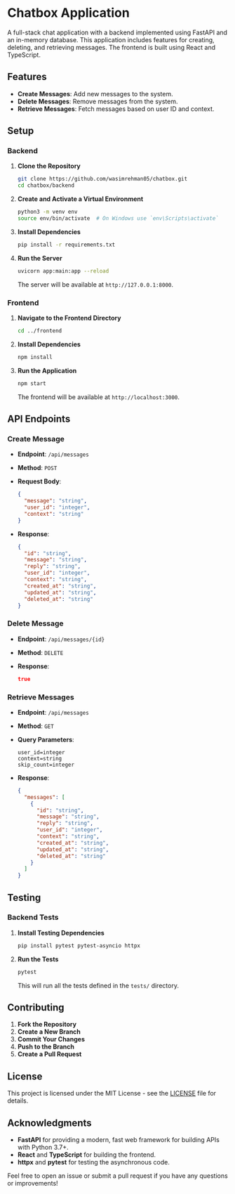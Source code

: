 # Chatbox Application

A full-stack chat application with a backend implemented using FastAPI and an in-memory database. This application includes features for creating, deleting, and retrieving messages. The frontend is built using React and TypeScript.

## Features

- **Create Messages**: Add new messages to the system.
- **Delete Messages**: Remove messages from the system.
- **Retrieve Messages**: Fetch messages based on user ID and context.

## Setup

### Backend

1. **Clone the Repository**

    ```bash
    git clone https://github.com/wasimrehman05/chatbox.git
    cd chatbox/backend
    ```

2. **Create and Activate a Virtual Environment**

    ```bash
    python3 -m venv env
    source env/bin/activate  # On Windows use `env\Scripts\activate`
    ```

3. **Install Dependencies**

    ```bash
    pip install -r requirements.txt
    ```

4. **Run the Server**

    ```bash
    uvicorn app:main:app --reload
    ```

   The server will be available at `http://127.0.0.1:8000`.

### Frontend

1. **Navigate to the Frontend Directory**

    ```bash
    cd ../frontend
    ```

2. **Install Dependencies**

    ```bash
    npm install
    ```

3. **Run the Application**

    ```bash
    npm start
    ```

   The frontend will be available at `http://localhost:3000`.

## API Endpoints

### Create Message

- **Endpoint**: `/api/messages`
- **Method**: `POST`
- **Request Body**:

    ```json
    {
      "message": "string",
      "user_id": "integer",
      "context": "string"
    }
    ```

- **Response**:

    ```json
    {
      "id": "string",
      "message": "string",
      "reply": "string",
      "user_id": "integer",
      "context": "string",
      "created_at": "string",
      "updated_at": "string",
      "deleted_at": "string"
    }
    ```

### Delete Message

- **Endpoint**: `/api/messages/{id}`
- **Method**: `DELETE`
- **Response**:

    ```json
    true
    ```

### Retrieve Messages

- **Endpoint**: `/api/messages`
- **Method**: `GET`
- **Query Parameters**:

    ```plaintext
    user_id=integer
    context=string
    skip_count=integer
    ```

- **Response**:

    ```json
    {
      "messages": [
        {
          "id": "string",
          "message": "string",
          "reply": "string",
          "user_id": "integer",
          "context": "string",
          "created_at": "string",
          "updated_at": "string",
          "deleted_at": "string"
        }
      ]
    }
    ```

## Testing

### Backend Tests

1. **Install Testing Dependencies**

    ```bash
    pip install pytest pytest-asyncio httpx
    ```

2. **Run the Tests**

    ```bash
    pytest
    ```

   This will run all the tests defined in the `tests/` directory.

## Contributing

1. **Fork the Repository**
2. **Create a New Branch**
3. **Commit Your Changes**
4. **Push to the Branch**
5. **Create a Pull Request**

## License

This project is licensed under the MIT License - see the [LICENSE](LICENSE) file for details.

## Acknowledgments

- **FastAPI** for providing a modern, fast web framework for building APIs with Python 3.7+.
- **React** and **TypeScript** for building the frontend.
- **httpx** and **pytest** for testing the asynchronous code.

Feel free to open an issue or submit a pull request if you have any questions or improvements!
